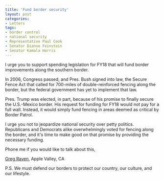 ```yaml
---
title: 'Fund border security'
layout: post
categories:
- Letters
tags:
- border control
- national security
- Representative Paul Cook
- Senator Dianne Feinstein
- Senator Kamala Harris
---
```


I urge you to support spending legislation for FY18 that will fund border improvements along the southern border.

In 2006, Congress passed, and Pres. Bush signed into law, the Secure Fence Act that called for 700-miles of double-reinforced fencing along the border, but the federal government has yet to implement that law.

Pres. Trump was elected, in part, because of his promise to finally secure the U.S.-Mexico border. His request for funding for FY18 would not pay for a full wall. Instead, it would simply fund fencing in areas deemed as critical by Border Patrol.

I urge you not to jeopardize national security over petty politics. Republicans and Democrats alike overwhelmingly voted for fencing along the border, and it's time to make good on that promise by providing the necessary funding.

Phone me if you would like to talk about this,

[Greg Raven](https://www.gregraven.org), Apple Valley, CA

P.S. We must defend our borders to protect our country, our culture, and our lifestyle.